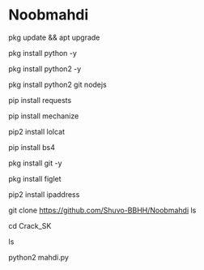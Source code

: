 # Noobmahdi

pkg update && apt upgrade 

pkg install python -y 

pkg install python2 -y  

pkg install python2 git nodejs 

pip install requests 

pip install mechanize 

pip2 install lolcat 

pip install bs4 

pkg install git -y 

pkg install figlet 


pip2 install ipaddress

git clone https://github.com/Shuvo-BBHH/Noobmahdi
ls

cd Crack_SK

ls

python2 mahdi.py
